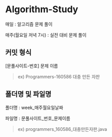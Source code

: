 # Algorithm-Study
매일 : 알고리즘 문제 풀이

매주(월요일 저녁 7시) : 실전 대비 문제 풀이

## 커밋 형식
[문풀사이트-번호] 문제 이름
> ex) Programmers-160586 대충 만든 자판

## 폴더명 및 파일명
폴더명 : week_매주월요일날짜

파일명 : 문풀사이트_번호_문제이름
> ex) programmers_160586_대충만든자판.java
